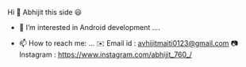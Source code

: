 Hi 👋
Abhijit this side 😃

- 🌱 I’m interested in Android development ....

- 📫 How to reach me: ...
    ✉️ Email id : avhijitmaiti0123@gmail.com
    📷 Instagram : https://www.instagram.com/abhijit_760_/
